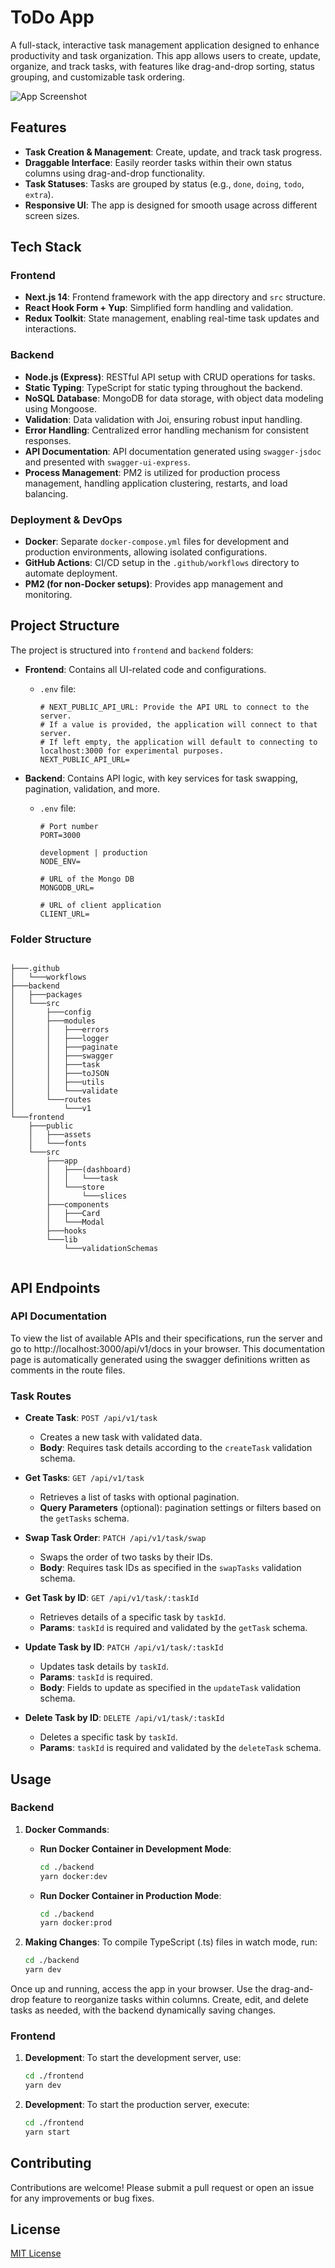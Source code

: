 # ToDo App

A full-stack, interactive task management application designed to enhance productivity and task organization. This app allows users to create, update, organize, and track tasks, with features like drag-and-drop sorting, status grouping, and customizable task ordering.

![App Screenshot](screenshot\Screenshot.png?raw=true)


## Features

- **Task Creation & Management**: Create, update, and track task progress.
- **Draggable Interface**: Easily reorder tasks within their own status columns using drag-and-drop functionality.
- **Task Statuses**: Tasks are grouped by status (e.g., `done`, `doing`, `todo`, `extra`).
- **Responsive UI**: The app is designed for smooth usage across different screen sizes.

## Tech Stack

### Frontend
- **Next.js 14**: Frontend framework with the app directory and `src` structure.
- **React Hook Form + Yup**: Simplified form handling and validation.
- **Redux Toolkit**: State management, enabling real-time task updates and interactions.

### Backend
- **Node.js (Express)**: RESTful API setup with CRUD operations for tasks.
- **Static Typing**: TypeScript for static typing throughout the backend.
- **NoSQL Database**: MongoDB for data storage, with object data modeling using Mongoose.
- **Validation**: Data validation with Joi, ensuring robust input handling.
- **Error Handling**: Centralized error handling mechanism for consistent responses.
- **API Documentation**: API documentation generated using `swagger-jsdoc` and presented with `swagger-ui-express`.
- **Process Management**: PM2 is utilized for production process management, handling application clustering, restarts, and load balancing.

### Deployment & DevOps
- **Docker**: Separate `docker-compose.yml` files for development and production environments, allowing isolated configurations.
- **GitHub Actions**: CI/CD setup in the `.github/workflows` directory to automate deployment.
- **PM2 (for non-Docker setups)**: Provides app management and monitoring.

## Project Structure

The project is structured into `frontend` and `backend` folders:
- **Frontend**: Contains all UI-related code and configurations.
    - `.env` file:

        ```plaintext
        # NEXT_PUBLIC_API_URL: Provide the API URL to connect to the server.
        # If a value is provided, the application will connect to that server.
        # If left empty, the application will default to connecting to localhost:3000 for experimental purposes.
        NEXT_PUBLIC_API_URL=
        ```
- **Backend**: Contains API logic, with key services for task swapping, pagination, validation, and more.
    - `.env` file:

        ```plaintext
        # Port number
        PORT=3000

        development | production
        NODE_ENV= 

        # URL of the Mongo DB
        MONGODB_URL=

        # URL of client application
        CLIENT_URL=
        ```

### Folder Structure

```plaintext

├───.github
│   └───workflows
├───backend
│   ├───packages
│   └───src
│       ├───config
│       ├───modules
│       │   ├───errors
│       │   ├───logger
│       │   ├───paginate
│       │   ├───swagger
│       │   ├───task
│       │   ├───toJSON
│       │   ├───utils
│       │   └───validate
│       └───routes
│           └───v1
└───frontend
    ├───public
    │   ├───assets
    │   └───fonts
    └───src
        ├───app
        │   ├───(dashboard)
        │   │   └───task
        │   └───store
        │       └───slices
        ├───components
        │   ├───Card
        │   └───Modal
        ├───hooks
        └───lib
            └───validationSchemas


```
## API Endpoints


### API Documentation
To view the list of available APIs and their specifications, run the server and go to http://localhost:3000/api/v1/docs in your browser. This documentation page is automatically generated using the swagger definitions written as comments in the route files.

### Task Routes

- **Create Task**: `POST /api/v1/task`  
  - Creates a new task with validated data.
  - **Body**: Requires task details according to the `createTask` validation schema.
  
- **Get Tasks**: `GET /api/v1/task`  
  - Retrieves a list of tasks with optional pagination.
  - **Query Parameters** (optional): pagination settings or filters based on the `getTasks` schema.
  
- **Swap Task Order**: `PATCH /api/v1/task/swap`  
  - Swaps the order of two tasks by their IDs.
  - **Body**: Requires task IDs as specified in the `swapTasks` validation schema.
  
- **Get Task by ID**: `GET /api/v1/task/:taskId`  
  - Retrieves details of a specific task by `taskId`.
  - **Params**: `taskId` is required and validated by the `getTask` schema.
  
- **Update Task by ID**: `PATCH /api/v1/task/:taskId`  
  - Updates task details by `taskId`.
  - **Params**: `taskId` is required.
  - **Body**: Fields to update as specified in the `updateTask` validation schema.
  
- **Delete Task by ID**: `DELETE /api/v1/task/:taskId`  
  - Deletes a specific task by `taskId`.
  - **Params**: `taskId` is required and validated by the `deleteTask` schema.

## Usage

### Backend

1. **Docker Commands**:
   - **Run Docker Container in Development Mode**:
     ```bash
     cd ./backend
     yarn docker:dev
     ```
   - **Run Docker Container in Production Mode**:
     ```bash
     cd ./backend
     yarn docker:prod
     ```

2. **Making Changes**:
   To compile TypeScript (.ts) files in watch mode, run:
   ```bash
   cd ./backend
   yarn dev
   ```

Once up and running, access the app in your browser. Use the drag-and-drop feature to reorganize tasks within columns. Create, edit, and delete tasks as needed, with the backend dynamically saving changes.

### Frontend

1. **Development**:
   To start the development server, use:
   ```bash
   cd ./frontend
   yarn dev
   ```

1. **Development**:
   To start the production server, execute:
   ```bash
   cd ./frontend
   yarn start
   ```

## Contributing
Contributions are welcome! Please submit a pull request or open an issue for any improvements or bug fixes.

## License
[MIT License](https://github.com/AliSat81/todo-app/blob/main/LICENSE)